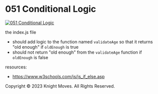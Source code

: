 # 051 Conditional Logic

[![051 Conditional Logic](https://img.youtube.com/vi/LnlhU1NnBL4/0.jpg)](https://www.youtube.com/watch?v=LnlhU1NnBL4)

the index.js file
- should add logic to the function named `validateAge` so that it returns "old enough" if `oldEnough` is true
- should not return "old enough" from the `validateAge` function if `oldEnough` is false

resources:
- https://www.w3schools.com/js/js_if_else.asp

Copyright &copy; 2023 Knight Moves. All Rights Reserved.
